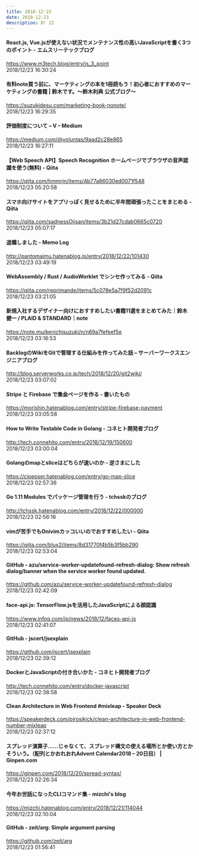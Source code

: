 ```yaml
---
title: 2018-12-23
date: 2018-12-23
description: B! 22
---
```


#### React.js, Vue.jsが使えない状況でメンテナンス性の高いJavaScriptを書く3つのポイント - エムスリーテックブログ
https://www.m3tech.blog/entry/js_3_point<br>
2018/12/23 16:30:24<br>


#### 有料note買う前に、マーケティングの本を1冊読もう！初心者におすすめのマーケティングの書籍 | 鈴木です。～鈴木利典 公式ブログ～
https://suzukidesu.com/marketing-book-nonote/<br>
2018/12/23 16:29:35<br>


#### 評価制度について – V – Medium
https://medium.com/@voluntas/9aad2c28e865<br>
2018/12/23 16:27:11<br>


#### 【Web Speech API】Speech Recognition ホームページでブラウザの音声認識を使う(無料) - Qiita
https://qiita.com/hmmrjn/items/4b77a86030ed0071f548<br>
2018/12/23 05:20:58<br>


#### スマホ向けサイトをアプリっぽく見せるために半年間頑張ったことをまとめる - Qiita
https://qiita.com/sadnessOjisan/items/3b21d27cdab0665c0720<br>
2018/12/23 05:07:17<br>


#### 退職しました - Memo Log
http://pantomaimu.hatenablog.jp/entry/2018/12/22/101430<br>
2018/12/23 03:49:19<br>


#### WebAssembly / Rust / AudioWorklet でシンセ作ってみる - Qiita
https://qiita.com/reprimande/items/5c078e5a7f9f52d2091c<br>
2018/12/23 03:21:05<br>


#### 新規入社するデザイナー向けにおすすめしたい書籍11選をまとめてみた｜鈴木 健一 / PLAID & STANDARD｜note
https://note.mu/kenichisuzuki/n/n69a7fefeef5e<br>
2018/12/23 03:16:53<br>


#### BacklogのWikiをGitで管理する仕組みを作ってみた話 – サーバーワークスエンジニアブログ
http://blog.serverworks.co.jp/tech/2018/12/20/git2wiki/<br>
2018/12/23 03:07:02<br>


#### Stripe と Firebase で集金ページを作る - 書いたもの
https://morishin.hatenablog.com/entry/stripe-firebase-payment<br>
2018/12/23 03:05:58<br>


#### How to Write Testable Code in Golang  - コネヒト開発者ブログ
http://tech.connehito.com/entry/2018/12/19/150600<br>
2018/12/23 03:00:04<br>


#### Golangのmapとsliceはどちらが速いのか - 逆さまにした
https://cipepser.hatenablog.com/entry/go-map-slice<br>
2018/12/23 02:57:36<br>


#### Go 1.11 Modules でパッケージ管理を行う - tchsskのブログ
http://tchssk.hatenablog.com/entry/2018/12/22/000000<br>
2018/12/23 02:56:16<br>


#### vimが苦手でもOnivimカッコいいのでおすすめしたい - Qiita
https://qiita.com/blux2/items/8d31770f4b5b3f5bb290<br>
2018/12/23 02:53:04<br>


#### GitHub - azu/service-worker-updatefound-refresh-dialog: Show refresh dialog/banner when the service worker found updated.
https://github.com/azu/service-worker-updatefound-refresh-dialog<br>
2018/12/23 02:42:09<br>


#### face-api.js: TensorFlow.jsを活用したJavaScriptによる顔認識
https://www.infoq.com/jp/news/2018/12/faces-api-js<br>
2018/12/23 02:41:07<br>


#### GitHub - jscert/jsexplain
https://github.com/jscert/jsexplain<br>
2018/12/23 02:39:12<br>


#### DockerとJavaScriptの付き合いかた - コネヒト開発者ブログ
http://tech.connehito.com/entry/docker-javascript<br>
2018/12/23 02:38:58<br>


#### Clean Architecture in Web Frontend #mixleap - Speaker Deck
https://speakerdeck.com/pirosikick/clean-architecture-in-web-frontend-number-mixleap<br>
2018/12/23 02:37:12<br>


#### スプレッド演算子……じゃなくて、スプレッド構文の使える場所とか使い方とかそういう。（配列とかおれおれAdvent Calendar2018 – 20日目） | Ginpen.com
https://ginpen.com/2018/12/20/spread-syntax/<br>
2018/12/23 02:26:34<br>


#### 今年お世話になったCLIコマンド集 - mizchi's blog
https://mizchi.hatenablog.com/entry/2018/12/21/114044<br>
2018/12/23 02:10:04<br>


#### GitHub - zeit/arg: Simple argument parsing
https://github.com/zeit/arg<br>
2018/12/23 01:56:41<br>



